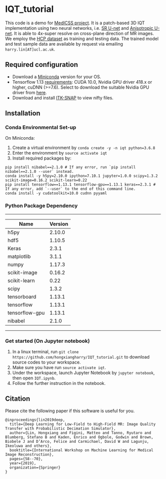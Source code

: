 # IQT_tutorial
This code is a demo for [MedICSS project](https://medicss.cs.ucl.ac.uk/image-quality-transfer-in-mri-with-deep-neural-networks/). It is a patch-based 3D IQT implementation using two neural networks, i.e. [SR U-net](https://arxiv.org/pdf/1706.03142.pdf) and [Anisotropic U-net](https://arxiv.org/pdf/1909.06763.pdf). It is able to 4x-super resolve on cross-plane direction of MR images. We employ the [HCP dataset](http://www.humanconnectomeproject.org/) as training and testing data. The trained model and test sample data are available by request via emailing `harry.lin[AT]ucl.ac.uk`.

## Required configuration
* Download a [Miniconda](https://docs.conda.io/en/latest/miniconda.html) version for your OS.
* Tensorflow 1.13 [requirements](https://www.tensorflow.org/install/gpu): CUDA 10.0, Nvidia GPU driver 418.x or higher, cuDNN (>=7.6). Select to download the suitable Nvidia GPU driver from [here](https://www.nvidia.com/download/index.aspx?lang=en-us).
* Download and install [ITK-SNAP](http://www.itksnap.org/pmwiki/pmwiki.php?n=Downloads.SNAP3) to view nifty files.

## Installation

### Conda Environmental Set-up
On Miniconda: 
1. Create a virtual environment by `conda create -y -n iqt python=3.6.8`
2. Enter the environment by `source activate iqt`
3. Install required packages by:
```
pip install nibabel==2.1.0 # If any error, run `pip install nibabel==2.1.0 --user` instead.
conda install -y h5py=2.10.0 ipython=7.10.1 jupyter=1.0.0 scipy=1.3.2 scikit-image=0.16.2 scikit-learn=0.22 
pip install tensorflow==1.13.1 tensorflow-gpu==1.13.1 keras==2.3.1 # If any error, add `--user` to the end of this command line.
conda install -y cudatoolkit=10.0 cudnn pyyaml
```

### Python Package Dependency
------------------------------------------
Name                     |Version         
-------------------------|----------------
h5py                     | 2.10.0           
hdf5                     | 1.10.5           
Keras                    | 2.3.1          
matplotlib               | 3.1.1            
numpy                    | 1.17.3          
scikit-image             | 0.16.2           
scikit-learn             | 0.22             
scipy                    | 1.3.2            
tensorboard              | 1.13.1           
tensorflow               | 1.13.1           
tensorflow-gpu           | 1.13.1          
nibabel                  | 2.1.0          
------------------------------------------

### Get started (On Jupyter notebook)
1. In a linux terminal, run `git clone https://github.com/hongxiangharry/IQT_tutorial.git` to download source codes to your workspace.
2. Make sure you have run `source activate iqt`.
3. Under the workspace, launch Jupyter Notebook by `jupyter notebook`, then open `IQT.ipynb`.
4. Follow the further instruction in the notebook.


## Citation
Please cite the following paper if this software is useful for you.
```
@inproceedings{lin2019deep,
  title={Deep Learning for Low-Field to High-Field MR: Image Quality Transfer with Probabilistic Decimation Simulator},
  author={Lin, Hongxiang and Figini, Matteo and Tanno, Ryutaro and Blumberg, Stefano B and Kaden, Enrico and Ogbole, Godwin and Brown, Biobele J and D’Arco, Felice and Carmichael, David W and Lagunju, Ikeoluwa and others},
  booktitle={International Workshop on Machine Learning for Medical Image Reconstruction},
  pages={58--70},
  year={2019},
  organization={Springer}
}
```
